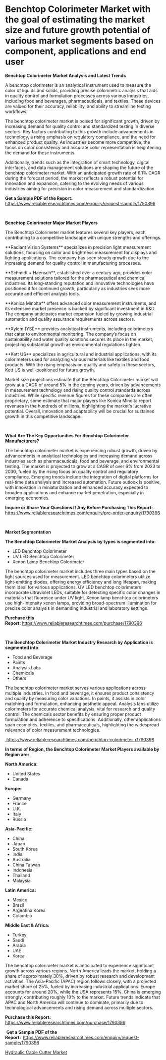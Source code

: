 <p><h1>Benchtop Colorimeter Market with the goal of estimating the market size and future growth potential of various market segments based on component, applications and end user</h1></p><p><strong>Benchtop Colorimeter Market Analysis and Latest Trends</strong></p>
<p><p>A benchtop colorimeter is an analytical instrument used to measure the color of liquids and solids, providing precise colorimetric analysis that aids in quality control and formulation processes across various industries, including food and beverages, pharmaceuticals, and textiles. These devices are valued for their accuracy, reliability, and ability to streamline testing workflows.</p><p>The benchtop colorimeter market is poised for significant growth, driven by increasing demand for quality control and standardized testing in diverse sectors. Key factors contributing to this growth include advancements in technology, a rising emphasis on regulatory compliance, and the need for enhanced product quality. As industries become more competitive, the focus on color consistency and accurate color representation is heightening the demand for these instruments.</p><p>Additionally, trends such as the integration of smart technology, digital interfaces, and data management solutions are shaping the future of the benchtop colorimeter market. With an anticipated growth rate of 6.1% CAGR during the forecast period, the market reflects a robust potential for innovation and expansion, catering to the evolving needs of various industries aiming for precision in color measurement and standardization.</p></p>
<p><strong>Get a Sample PDF of the Report:&nbsp;</strong> <a href="https://www.reliableresearchtimes.com/enquiry/request-sample/1790396?utm_campaign=2240&utm_medium=2&utm_source=Github&utm_content=ia&utm_term=19022025&utm_id=benchtop-colorimeter">https://www.reliableresearchtimes.com/enquiry/request-sample/1790396</a></p>
<p>&nbsp;</p>
<p><strong>Benchtop Colorimeter Major Market Players</strong></p>
<p><p>The Benchtop Colorimeter market features several key players, each contributing to a competitive landscape with unique strengths and offerings. </p><p>**Radiant Vision Systems** specializes in precision light measurement solutions, focusing on color and brightness measurement for displays and lighting applications. The company has seen steady growth due to the increasing demand for quality control in manufacturing processes.</p><p>**Schmidt + Haensch**, established over a century ago, provides color measurement solutions tailored for the pharmaceutical and chemical industries. Its long-standing reputation and innovative technologies have positioned it for continued growth, particularly as industries seek more accurate and efficient analysis tools.</p><p>**Konica Minolta** offers advanced color measurement instruments, and its extensive market presence is backed by significant investment in R&D. The company anticipates market expansion fueled by growing industrial automation and quality assurance requirements across sectors.</p><p>**Xylem (YSI)** provides analytical instruments, including colorimeters that cater to environmental monitoring. The company’s focus on sustainability and water quality solutions secures its place in the market, projecting substantial growth as environmental regulations tighten.</p><p>**Kett US** specializes in agricultural and industrial applications, with its colorimeters used for analyzing various materials like textiles and food products. With the rising emphasis on quality and safety in these sectors, Kett US is well-positioned for future growth.</p><p>Market size projections estimate that the Benchtop Colorimeter market will grow at a CAGR of around 5% in the coming years, driven by advancements in measurement technology and rising quality control standards across industries. While specific revenue figures for these companies are often proprietary, some estimate that major players like Konica Minolta report revenues in the hundreds of millions, highlighting the market's lucrative potential. Overall, innovation and adaptability will be crucial for sustained growth in this competitive landscape.</p></p>
<p>&nbsp;</p>
<p><strong>What Are The Key Opportunities For Benchtop Colorimeter Manufacturers?</strong></p>
<p><p>The benchtop colorimeter market is experiencing robust growth, driven by advancements in analytical technologies and increasing demand across industries such as pharmaceuticals, food and beverage, and environmental testing. The market is projected to grow at a CAGR of over 6% from 2023 to 2030, fueled by the rising focus on quality control and regulatory compliance. Emerging trends include the integration of digital platforms for real-time data analysis and increased automation. Future outlook is positive, with innovation in miniaturization and enhanced accuracy expected to broaden applications and enhance market penetration, especially in emerging economies.</p></p>
<p><strong>Inquire or Share Your Questions If Any Before Purchasing This Report:</strong> <a href="https://www.reliableresearchtimes.com/enquiry/pre-order-enquiry/1790396?utm_campaign=2240&utm_medium=2&utm_source=Github&utm_content=ia&utm_term=19022025&utm_id=benchtop-colorimeter">https://www.reliableresearchtimes.com/enquiry/pre-order-enquiry/1790396</a></p>
<p>&nbsp;</p>
<p><strong>Market Segmentation</strong></p>
<p><strong>The Benchtop Colorimeter Market Analysis by types is segmented into:</strong></p>
<p><ul><li>LED Benchtop Colorimeter</li><li>UV LED Benchtop Colorimeter</li><li>Xenon Lamp Benchtop Colorimeter</li></ul></p>
<p><p>The benchtop colorimeter market includes three main types based on the light sources used for measurement. LED benchtop colorimeters utilize light-emitting diodes, offering energy efficiency and long lifespan, making them ideal for various applications. UV LED benchtop colorimeters incorporate ultraviolet LEDs, suitable for detecting specific color changes in materials that fluoresce under UV light. Xenon lamp benchtop colorimeters use high-intensity xenon lamps, providing broad-spectrum illumination for precise color analysis in demanding industrial and laboratory settings.</p></p>
<p><strong>Purchase this Report:&nbsp;</strong><a href="https://www.reliableresearchtimes.com/purchase/1790396?utm_campaign=2240&utm_medium=2&utm_source=Github&utm_content=ia&utm_term=19022025&utm_id=benchtop-colorimeter">https://www.reliableresearchtimes.com/purchase/1790396</a></p>
<p>&nbsp;</p>
<p><strong>The Benchtop Colorimeter Market Industry Research by Application is segmented into:</strong></p>
<p><ul><li>Food and Beverage</li><li>Paints</li><li>Analysis Labs</li><li>Chemicals</li><li>Others</li></ul></p>
<p><p>The benchtop colorimeter market serves various applications across multiple industries. In food and beverage, it ensures product consistency and quality by measuring color variations. In paints, it assists in color matching and formulation, enhancing aesthetic appeal. Analysis labs utilize colorimeters for accurate chemical analysis, vital for research and quality control. The chemicals sector benefits by ensuring proper product formulation and adherence to specifications. Additionally, other applications span cosmetics, textiles, and pharmaceuticals, highlighting the widespread relevance of color measurement technologies.</p></p>
<p><a href="https://www.reliableresearchtimes.com/benchtop-colorimeter-r1790396?utm_campaign=2240&utm_medium=2&utm_source=Github&utm_content=ia&utm_term=19022025&utm_id=benchtop-colorimeter">&nbsp;https://www.reliableresearchtimes.com/benchtop-colorimeter-r1790396</a></p>
<p><strong>In terms of Region, the Benchtop Colorimeter Market Players available by Region are:</strong></p>
<p>
    <p> <strong> North America: </strong>
        <ul>
            <li>United States</li>
            <li>Canada</li>
        </ul>
        </p> 
    <p> <strong> Europe: </strong>
        <ul>
            <li>Germany</li>
            <li>France</li>
            <li>U.K.</li>
            <li>Italy</li>
            <li>Russia</li>
        </ul>
        </p> 
    <p> <strong> Asia-Pacific: </strong>
        <ul>
            <li>China</li>
            <li>Japan</li>
            <li>South Korea</li>
            <li>India</li>
            <li>Australia</li>
            <li>China Taiwan</li>
            <li>Indonesia</li>
            <li>Thailand</li>
            <li>Malaysia</li>
        </ul>
        </p> 
    <p> <strong> Latin America: </strong>
        <ul>
            <li>Mexico</li>
            <li>Brazil</li>
            <li>Argentina Korea</li>
            <li>Colombia</li>
        </ul>
        </p> 
    <p> <strong> Middle East & Africa: </strong>
        <ul>
            <li>Turkey</li>
            <li>Saudi</li>
            <li>Arabia</li>
            <li>UAE</li>
            <li>Korea</li>
        </ul>
    </p>
    </p>
<p><p>The benchtop colorimeter market is anticipated to experience significant growth across various regions. North America leads the market, holding a share of approximately 30%, driven by robust research and development activities. The Asia-Pacific (APAC) region follows closely, with a projected market share of 25%, fueled by increasing industrial applications. Europe accounts for around 20%, while the USA represents 15%. China is emerging strongly, contributing roughly 10% to the market. Future trends indicate that APAC and North America will continue to dominate, primarily due to technological advancements and rising demand across multiple sectors.</p></p>
<p><strong>Purchase this Report: </strong><a href="https://www.reliableresearchtimes.com/purchase/1790396?utm_campaign=2240&utm_medium=2&utm_source=Github&utm_content=ia&utm_term=19022025&utm_id=benchtop-colorimeter">https://www.reliableresearchtimes.com/purchase/1790396</a></p>
<p>&nbsp;<strong>Get a Sample PDF of the Report:&nbsp;&nbsp;</strong><a href="https://www.reliableresearchtimes.com/enquiry/request-sample/1790396?utm_campaign=2240&utm_medium=2&utm_source=Github&utm_content=ia&utm_term=19022025&utm_id=benchtop-colorimeter">https://www.reliableresearchtimes.com/enquiry/request-sample/1790396</a></p>
<p><strong></strong></p>
<p><p><a href="https://github.com/stillsfloria19981/Market-Research-Report-List-1/blob/main/hydraulic-cable-cutter-market.md?utm_campaign=2240&utm_medium=2&utm_source=Github&utm_content=ia&utm_term=19022025&utm_id=benchtop-colorimeter">Hydraulic Cable Cutter Market</a></p></p>